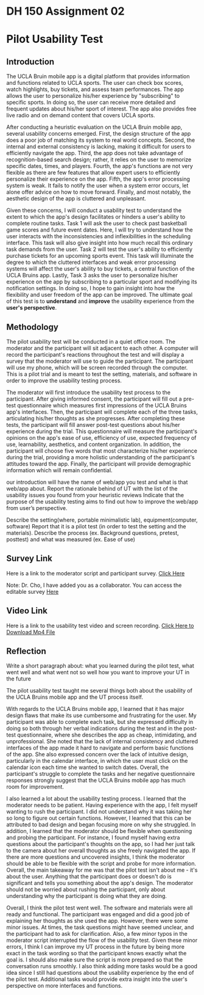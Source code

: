 # DH 150 Assignment 02

# Pilot Usability Test 

## Introduction 

The UCLA Bruin mobile app is a digital platform that provides information and functions related to UCLA sports. The user can check box scores, watch highlights, buy tickets, and assess team performances. The app allows the user to personalize his/her experience by "subscribing" to specific sports. In doing so, the user can receive more detailed and frequent updates about his/her sport of interest. The app also provides free live radio and on demand content that covers UCLA sports.

After conducting a heuristic evaluation on the UCLA Bruin mobile app, several usability concerns emerged. First, the design structure of the app does a poor job of matching its system to real world concepts. Second, the internal and external consistency is lacking, making it difficult for users to efficiently navigate the app. Third, the app does not take advantage of recognition-based search design; rather, it relies on the user to memorize specific dates, times, and players. Fourth, the app's functions are not very flexible as there are few features that allow expert users to efficiently personalize their experience on the app. Fifth, the app's error processing system is weak. It fails to notify the user when a system error occurs, let alone offer advice on how to move forward. Finally, and most notably, the aesthetic design of the app is cluttered and unpleasant.  

Given these concerns, I will conduct a usability test to understand the extent to which the app's design facilitates or hinders a user's ability to complete routine tasks. Task 1 will ask the user to check past basketball game scores and future event dates. Here, I will try to understand how the user interacts with the inconsistencies and inflexibilities in the scheduling interface. This task will also give insight into how much recall this ordinary task demands from the user. Task 2 will test the user's ability to efficiently purchase tickets for an upcoming sports event. This task will illuminate the degree to which the cluttered interfaces and weak error processing systems will affect the user's ability to buy tickets, a central function of the UCLA Bruins app. Lastly, Task 3 asks the user to personalize his/her experience on the app by subscribing to a particular sport and modifying its notification settings. In doing so, I hope to gain insight into how the flexibility and user freedom of the app can be improved. The ultimate goal of this test is to **understand** and **improve** the usability experience from the **user's perspective**. 

## Methodology

The pilot usability test will be conducted in a quiet office room. The moderator and the participant will sit adjacent to each other. A computer will record the participant's reactions throughout the test and will display a survey that the moderator will use to guide the participant. The participant will use my phone, which will be screen recorded through the computer. This is a pilot trial and is meant to test the setting, materials, and software in order to improve the usability testing process. 

The moderator will first introduce the usability test process to the participant. After giving informed consent, the participant will fill out a pre-test questionnaire which measures first impressions of the UCLA Bruins app's interfaces. Then, the participant will complete each of the three tasks, articulating his/her thoughts as she progresses. After completing these tests, the participant will fill answer post-test questions about his/her experience during the trial. This questionnaire will measure the participant's opinions on the app's ease of use, efficiency of use, expected frequency of use, learnability, aesthetics, and content organization. In addition, the participant will choose five words that most characterize his/her experience during the trial, providing a more holistic understanding of the participant's attitudes toward the app. Finally, the participant will provide demographic information which will remain confidential. 

our introduction will have the name of web/app you test and what is that web/app about. 
Report the rationale behind of UT with the list of the usability issues you found from your heuristic reviews
Indicate that the purpose of the usability testing aims to find out how to improve the web/app from user’s perspective.

Describe the setting(where, portable minimalistic lab), equipment(computer, software)
Report that it is a pilot test (in order to test the setting and the materials).
Describe the process (ex. Background questions, pretest, posttest) and what was measured (ex. Ease of use)

## Survey Link

Here is a link to the moderator script and participant survey. [Click Here](https://forms.gle/22oESa3TUNvt14QP6) 

Note: Dr. Cho, I have added you as a collaborator. You can access the editable survey [Here](https://docs.google.com/forms/d/1aAWFNN2KhPZEq1w_hh6BXRTz44rZL5uh0e1b1gpFvT0/edit?usp=sharing)

## Video Link

Here is a link to the usability test video and screen recording. [Click Here to Download Mp4 File](https://drive.google.com/file/d/1yiEDN1tqZ3sDmb-SoFgJF1S73n4gDxAl/view?usp=sharing)

## Reflection 

Write a short paragraph about:
what you learned during the pilot test, 
what went well and what went not so well 
how you want to improve your UT in the future


The pilot usability test taught me several things both about the usability of the UCLA Bruins mobile app and the UT process itself. 

With regards to the UCLA Bruins mobile app, I learned that it has major design flaws that make its use cumbersome and frustrating for the user. My participant was able to complete each task, but she expressed difficulty in doing so both through her verbal indications during the test and in the post-test questionnaire, where she describes the app as cheap, intimidating, and unprofessional. She noted that the lack of internal consistency and cluttered interfaces of the app made it hard to navigate and perform basic functions of the app. She also expressed concern over the lack of intuitive design, particularly in the calendar interface, in which the user must click on the calendar icon each time she wanted to switch dates. Overall, the participant's struggle to complete the tasks and her negative questionnaire responses strongly suggest that the UCLA Bruins mobile app has much room for improvement. 

I also learned a lot about the usability testing process. I learned that the moderator needs to be patient. Having experience with the app, I felt myself wanting to rush the participant. I did not understand why it was taking her so long to figure out certain functions. However, I learned that this can be attributed to bad design and began focusing more on why she struggled. In addition, I learned that the moderator should be flexible when questioning and probing the participant. For instance, I found myself having extra questions about the participant's thoughts on the app, so I had her just talk to the camera about her overall thoughts as she freely navigated the app. If there are more questions and uncovered insights, I think the moderator should be able to be flexible with the script and probe for more information. Overall, the main takeaway for me was that the pilot test isn't about me - it's about the user. Anything that the participant does or doesn't do is significant and tells you something about the app's design. The moderator should not be worried about rushing the participant, only about understanding why the participant is doing what they are doing. 

Overall, I think the pilot test went well. The software and materials were all ready and functional. The participant was engaged and did a good job of explaining her thoughts as she used the app. However, there were some minor issues. At times, the task questions might have seemed unclear, and the participant had to ask for clarification. Also, a few minor typos in the moderator script interrupted the flow of the usability test. Given these minor errors, I think I can improve my UT process in the future by being more exact in the task wording so that the participant knows exactly what the goal is. I should also make sure the script is more prepared so that the conversation runs smoothly. I also think adding more tasks would be a good idea since I still had questions about the usability experience by the end of the pilot test. Additional tasks would provide extra insight into the user's perspective on more interfaces and functions. 

